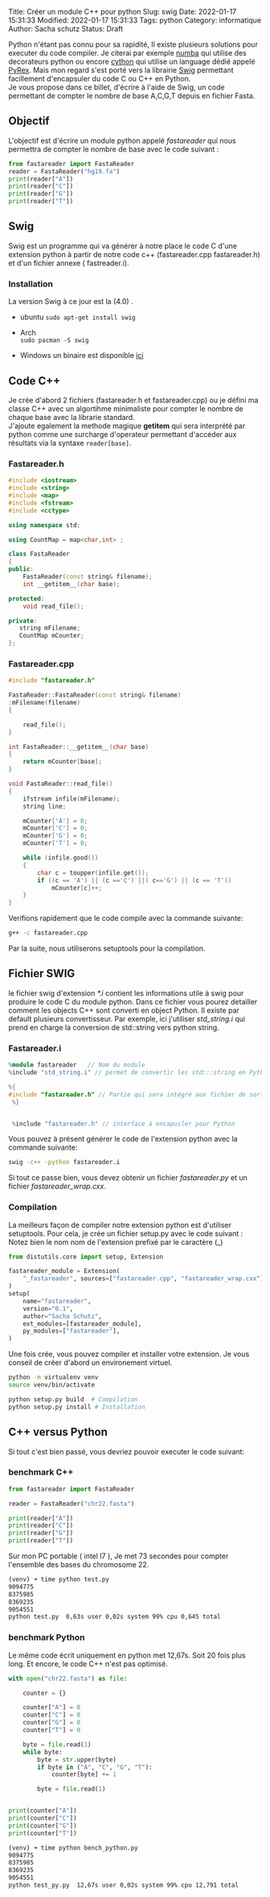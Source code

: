 Title: Créer un module C++ pour python
Slug: swig
Date: 2022-01-17 15:31:33
Modified: 2022-01-17 15:31:33
Tags: python 
Category: informatique
Author: Sacha schutz
Status: Draft


Python n'étant pas connu pour sa rapidité, Il existe plusieurs solutions pour executer du code compiler. Je citerai par exemple [numba](https://numba.pydata.org/) qui utilise des decorateurs python ou encore [cython](https://cython.org/) qui utilise un language dédié appelé [PyRex](https://www.csse.canterbury.ac.nz/greg.ewing/python/Pyrex/).
Mais mon regard s'est porté vers la librairie [Swig](http://www.swig.org/Doc1.3/Python.html) permettant facillement d'encapsuler du code C ou C++ en Python.    
Je vous propose dans ce billet, d'écrire à l'aide de Swig, un code permettant de compter le nombre de base A,C,G,T depuis en fichier Fasta.

## Objectif

L'objectif est d'écrire un module python appelé *fastareader* qui nous permettra de compter 
le nombre de base avec le code suivant :

```python
from fastareader import FastaReader
reader = FastaReader("hg19.fa")
print(reader["A"])
print(reader["C"])
print(reader["G"])
print(reader["T"])
```

## Swig

Swig est un programme qui va générer à notre place le code C d'une extension python à partir de notre code c++ (fastareader.cpp fastareader.h) et d'un fichier annexe ( fastreader.i).

### Installation
La version Swig à ce jour est la (4.0) .

- ubuntu 
```sudo apt-get install swig ```

- Arch  
```sudo pacman -S swig ```

- Windows
un binaire est disponible [ici](http://www.swig.org/Doc1.3/Windows.html)


## Code C++

Je crée d'abord 2 fichiers (fastareader.h et fastareader.cpp) ou je défini ma classe C++ avec un algortihme minimaliste pour compter le nombre de chaque base avec la librarie standard.    
J'ajoute egalement la methode magique __getitem__ qui sera interprété par python comme une surcharge d'operateur permettant d'accéder aux résultats via la syntaxe ```reader[base]```.

### Fastareader.h

```cpp
#include <iostream>
#include <string>
#include <map>
#include <fstream>
#include <cctype>

using namespace std;

using CountMap = map<char,int> ; 

class FastaReader
{
public:
    FastaReader(const string& filename);
    int __getitem__(char base);

protected:
    void read_file();

private:
   string mFilename;
   CountMap mCounter;
};


```

### Fastareader.cpp

```cpp 
#include "fastareader.h"

FastaReader::FastaReader(const string& filename)
:mFilename(filename)
{

    read_file();
}

int FastaReader::__getitem__(char base)
{
    return mCounter[base];
}

void FastaReader::read_file()
{
    ifstream infile(mFilename);
    string line;

    mCounter['A'] = 0;
    mCounter['C'] = 0;
    mCounter['G'] = 0;
    mCounter['T'] = 0;

    while (infile.good())
    {
        char c = toupper(infile.get());
        if ((c == 'A') || (c =='C') ||( c=='G') || (c == 'T'))
            mCounter[c]++;
    }
}
```


Verifions rapidement que le code compile avec la commande suivante:

```bash
g++ -c fastareader.cpp 
```

Par la suite, nous utiliserons setuptools pour la compilation. 

## Fichier SWIG

le fichier swig d'extension *\*.i* contient les informations utile à swig pour produire le code C du module python. Dans ce fichier vous pourez detailler comment les objects C++ sont converti en object Python. Il existe par default plusieurs convertisseur. Par exemple, ici j'utiliser *std_string.i* qui prend en charge la conversion de std::string vers python string.

### Fastareader.i

```cpp
%module fastareader   // Nom du module
%include "std_string.i" // permet de convertir les std:::string en Python str

%{
#include "fastareader.h" // Partie qui sera intégré aux fichier de sortie
 %}


 %include "fastareader.h" // interface à encapusler pour Python

```

Vous pouvez à présent générer le code de l'extension python avec la commande suivante:

```bash
swig -c++ -python fastareader.i
```

Si tout ce passe bien, vous devez obtenir un fichier *fastareader.py* et un fichier *fastareader_wrap.cxx*.

### Compilation

La meilleurs façon de compiler notre extension python est d'utiliser setuptools. 
Pour cela, je crée un fichier setup.py avec le code suivant :
Notez bien le nom nom de l'extension prefixé par le caractère (\_) 


```python
from distutils.core import setup, Extension

fastareader_module = Extension(
    "_fastareader", sources=["fastareader.cpp", "fastareader_wrap.cxx"]
)
setup(
    name="fastareader",
    version="0.1",
    author="Sacha Schutz",
    ext_modules=[fastareader_module],
    py_modules=["fastareader"],
)

```

Une fois crée, vous pouvez compiler et installer votre extension. Je vous conseil de créer d'abord un environement virtuel. 

```bash
python -m virtualenv venv 
source venv/bin/activate 

python setup.py build  # Compilation 
python setup.py install # Installation 

```


## C++ versus Python

Si tout c'est bien passé, vous devriez pouvoir executer le code suivant:

### benchmark C++

```python
from fastareader import FastaReader

reader = FastaReader("chr22.fasta")

print(reader["A"])
print(reader["C"])
print(reader["G"])
print(reader["T"])
```

Sur mon PC portable ( intel I7 ), Je met 73 secondes pour compter l'ensemble des bases du chromosome 22.

```bash
(venv) ➜ time python test.py
9094775
8375985
8369235
9054551
python test.py  0,63s user 0,02s system 99% cpu 0,645 total

```


### benchmark Python

Le même code écrit uniquement en python met 12,67s. Soit 20 fois plus long. Et encore, le code C++ n'est pas optimisé. 

```python
with open("chr22.fasta") as file:

    counter = {}

    counter["A"] = 0
    counter["C"] = 0
    counter["G"] = 0
    counter["T"] = 0

    byte = file.read(1)
    while byte:
        byte = str.upper(byte)
        if byte in ("A", "C", "G", "T"):
            counter[byte] += 1

        byte = file.read(1)


print(counter["A"])
print(counter["C"])
print(counter["G"])
print(counter["T"])

```

```bash
(venv) ➜ time python bench_python.py
9094775
8375985
8369235
9054551
python test_py.py  12,67s user 0,02s system 99% cpu 12,791 total
```